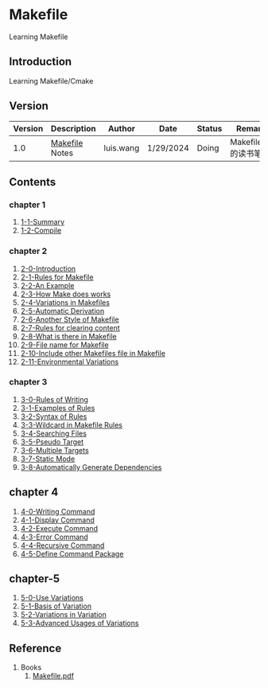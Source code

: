 # Makefile
Learning Makefile

## Introduction
Learning Makefile/Cmake

## Version

| Version | Description | Author | Date | Status |Remarks |
| -- | -- | -- | -- | -- | -- |
| 1.0 | [Makefile](./Makefile.pdf) Notes | luis.wang | 1/29/2024 | Doing | Makefile.pdf 的读书笔记 |

## Contents

### chapter 1
1. [1-1-Summary](./Chapter-1/1-1-Summary.md)
2. [1-2-Compile](./Chapter-1/1-2-Compile%20and%20Link%20of%20Program.md)
### chapter 2
1. [2-0-Introduction](./Chapter-2/2-0-Introduction.md)
2. [2-1-Rules for Makefile](./Chapter-2/2-1-Rules%20for%20Make%20file.md)
3. [2-2-An Example](./Chapter-2/2-2-An%20Example.md)
4. [2-3-How Make does works](./Chapter-2/2-3-How%20Make%20does%20work.md)
5. [2-4-Variations in Makefiles](./Chapter-2/2-4-Variatios%20in%20Makefile.md)
6. [2-5-Automatic Derivation](./Chapter-2/2-5-Automatic%20derivation.md)
7. [2-6-Another Style of Makefile](./Chapter-2/2-6-Another%20Style%20of%20Makefile.md)
8. [2-7-Rules for clearing content](./Chapter-2/2-7-Rules%20for%20clearing%20content.md)
9. [2-8-What is there in Makefile](./Chapter-2/2-8-What%20is%20there%20in%20Makefile.md)
10. [2-9-File name for Makefile](./Chapter-2/2-9-File%20name%20for%20Makefile.md)
11. [2-10-Include other Makefiles file in Makefile](./Chapter-2/2-10-Include%20other%20Makefiles%20in%20Makefile.md)
12. [2-11-Environmental Variations](./Chapter-2/2-11-Environmental%20variations.md)

### chapter 3
1. [3-0-Rules of Writing](./Chapter-3/3-0-Rules%20of%20Writing.md)
2. [3-1-Examples of Rules](./Chapter-3/3-1-Example%20of%20Rules.md)
3. [3-2-Syntax of Rules](./Chapter-3/3-2-Syntax%20of%20Rules.md)
4. [3-3-Wildcard in Makefile Rules](./Chapter-3/3-3-Wildcard%20in%20Makefile%20Rules.md)
5. [3-4-Searching Files](./Chapter-3/3-4-Searching%20Files.md)
6. [3-5-Pseudo Target](./Chapter-3/3-5-Pseudo%20Target.md)
7. [3-6-Multiple Targets](./Chapter-3/3-6-Multiple%20Target.md)
8. [3-7-Static Mode](./Chapter-3/3-7-Static%20Mode.md)
9. [3-8-Automatically Generate Dependencies](./Chapter-3/3-8-Generate%20Dependencies%20Automatically.md)
## chapter 4
1. [4-0-Writing Command](./Chapter-4/4-0-Writing%20Command.md)
2. [4-1-Display Command](./Chapter-4/4-1-Display%20Command.md)
3. [4-2-Execute Command](./Chapter-4/4-2-Execute%20Command.md)
4. [4-3-Error Command](./Chapter-4/4-3-Error%20Command.md)
5. [4-4-Recursive Command](./Chapter-4/4-4-Recursive%20Makefile.md)
6. [4-5-Define Command Package](./Chapter-4/4-5-Define%20Command%20Package.md)

## chapter-5
1. [5-0-Use Variations](./Chapter-5/5-0-Use%20Variation.md)
2. [5-1-Basis of Variation](./Chapter-5/5-1-Basis%20of%20Variation.md)
3. [5-2-Variations in Variation](./Chapter-5/5-2-Variations%20in%20Variation.md)
4. [5-3-Advanced Usages of Variations](./Chapter-5/5-3-Advanced%20Usages%20of%20Variations.md)

## Reference
1. Books
   1. [Makefile.pdf](./Makefile.pdf)